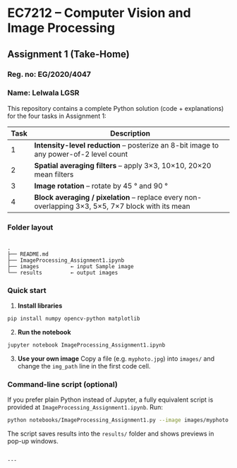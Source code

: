 # EC7212 – Computer Vision and Image Processing  
## Assignment 1 (Take-Home)
### Reg. no: EG/2020/4047
### Name: Lelwala LGSR

This repository contains a complete Python solution (code + explanations) for the four tasks in Assignment 1:

| Task | Description |
|------|-------------|
| 1 | **Intensity-level reduction** – posterize an 8-bit image to any power-of-2 level count |
| 2 | **Spatial averaging filters** – apply 3×3, 10×10, 20×20 mean filters |
| 3 | **Image rotation** – rotate by 45 ° and 90 ° |
| 4 | **Block averaging / pixelation** – replace every non-overlapping 3×3, 5×5, 7×7 block with its mean |

### Folder layout

```

.
├── README.md
├── ImageProcessing_Assignment1.ipynb
├── images          ← input Sample image
└── results         ← output images

````

### Quick start

1. **Install libraries**

```bash
pip install numpy opencv-python matplotlib
````

2. **Run the notebook**

```bash
jupyter notebook ImageProcessing_Assignment1.ipynb
```

3. **Use your own image**
   Copy a file (e.g. `myphoto.jpg`) into `images/` and change the `img_path` line in the first code cell.

### Command-line script (optional)

If you prefer plain Python instead of Jupyter, a fully equivalent script is provided at
`ImageProcessing_Assignment1.ipynb`. Run:

```bash
python notebooks/ImageProcessing_Assignment1.py --image images/myphoto.jpg
```

The script saves results into the `results/` folder and shows previews in pop-up windows.

````

---

